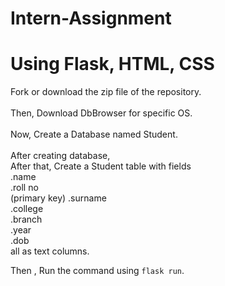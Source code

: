 # Intern-Assignment

# Using Flask, HTML, CSS

Fork or download the zip file of the repository. <br><br>
Then, Download DbBrowser for specific OS. <br><br>
Now, Create a Database named Student. <br><br>
After creating database,<br>
After that, Create a Student table with fields <br>
.name <br>
.roll no <br>(primary key)
.surname <br>
.college <br>
.branch <br>
.year <br>
.dob <br>
all as text columns. <br>

Then , Run the command using `flask run`.
